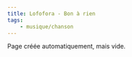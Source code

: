 ```yaml
---
title: Lofofora - Bon à rien
tags:
    - musique/chanson
---
```


Page créée automatiquement, mais vide.
